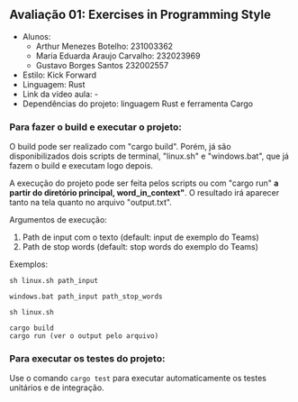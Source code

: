 ## Avaliação 01: Exercises in Programming Style
- Alunos:
  - Arthur Menezes Botelho: 231003362
  - Maria Eduarda Araujo Carvalho: 232023969
  - Gustavo Borges Santos 232002557
- Estilo: Kick Forward
- Linguagem: Rust
- Link da vídeo aula: -
- Dependências do projeto: linguagem Rust e ferramenta Cargo

### Para fazer o build e executar o projeto:
O build pode ser realizado com "cargo build". Porém, já são disponibilizados dois scripts de terminal, "linux.sh" e "windows.bat", que já fazem o build e executam logo depois.

A execução do projeto pode ser feita pelos scripts ou com "cargo run" **a partir do diretório principal, word_in_context"**. O resultado irá aparecer tanto na tela quanto no arquivo "output.txt".

Argumentos de execução:
1. Path de input com o texto (default: input de exemplo do Teams)
2. Path de stop words (default: stop words do exemplo do Teams)

Exemplos:
```
sh linux.sh path_input
```
```
windows.bat path_input path_stop_words
```
```
sh linux.sh
```
```
cargo build
cargo run (ver o output pelo arquivo)
```


### Para executar os testes do projeto:
Use o comando `cargo test` para executar automaticamente os testes unitários e de integração.
